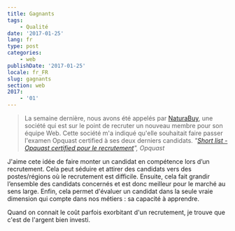 ```yaml
---
title: Gagnants
tags:
    - Qualité
date: '2017-01-25'
lang: fr
type: post
categories:
    - web
publishDate: '2017-01-25'
locale: fr_FR
slug: gagnants
section: web
2017:
    - '01'
---
```


> La semaine dernière, nous avons été appelés par [NaturaBuy](http://www.naturabuy.fr/), une société qui est sur le point de recruter un nouveau membre pour son équipe Web. Cette société m'a indiqué qu'elle souhaitait faire passer l'examen Opquast certified à ses deux derniers candidats.
> <cite>"[Short list - Opquast certified pour le recrutement](http://blog.opquast.com/post/2016/09/22/Short-list-Opquast-certified-recrutement)", Opquast</cite>

J'aime cete idée de faire monter un candidat en compétence lors d’un recrutement. Cela peut séduire et attirer des candidats vers des postes/régions où le recrutement est difficile. Ensuite, cela fait grandir l’ensemble des candidats concernés et est donc meilleur pour le marché au sens large. Enfin, cela permet d'évaluer un candidat dans la seule vraie dimension qui compte dans nos métiers : sa capacité à apprendre.

Quand on connait le coût parfois exorbitant d'un recrutement, je trouve que c'est de l'argent bien investi.